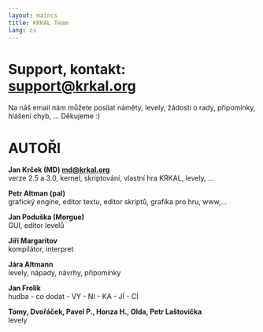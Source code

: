 ```yaml
---
layout: maincs
title: KRKAL Team
lang: cs
---
```


# Support, kontakt: support@krkal.org

Na náš email nám můžete posílat náměty, levely, žádosti o rady, 
připomínky, hlášení chyb, ... Děkujeme :)

# AUTOŘI

**Jan Krček (MD) md@krkal.org**  
verze 2.5 a 3.0, kernel, skriptování, vlastní hra KRKAL, levely, ... 

**Petr Altman (pal)**  
grafický engine, editor textu, editor skriptů, grafika pro hru, www,... 

**Jan Poduška (Morgue)**  
GUI, editor levelů 

**Jiří Margaritov**  
kompilátor, interpret 

**Jára Altmann**  
levely, nápady, návrhy, připomínky 

**Jan Frolík**  
hudba - co dodat - VY - NI - KA - JÍ - CÍ 

**Tomy, Dvořáček, Pavel P., Honza H., Olda, Petr Laštovička**  
levely

